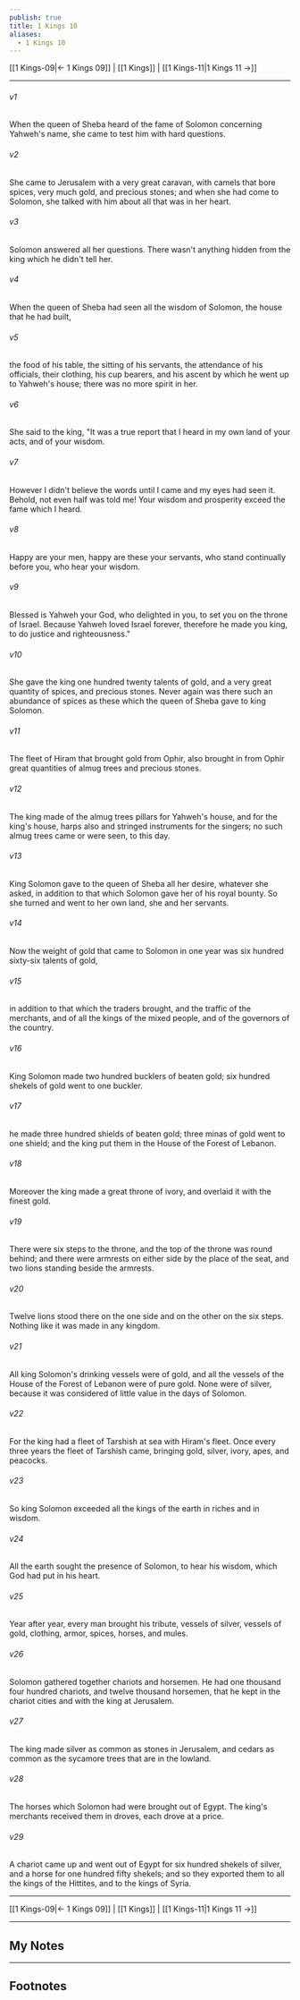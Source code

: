 ```yaml
---
publish: true
title: 1 Kings 10
aliases:
  - 1 Kings 10
---
```


[[1 Kings-09|← 1 Kings 09]] | [[1 Kings]] | [[1 Kings-11|1 Kings 11 →]]
***



###### v1 
When the queen of Sheba heard of the fame of Solomon concerning Yahweh's name, she came to test him with hard questions. 

###### v2 
She came to Jerusalem with a very great caravan, with camels that bore spices, very much gold, and precious stones; and when she had come to Solomon, she talked with him about all that was in her heart. 

###### v3 
Solomon answered all her questions. There wasn't anything hidden from the king which he didn't tell her. 

###### v4 
When the queen of Sheba had seen all the wisdom of Solomon, the house that he had built, 

###### v5 
the food of his table, the sitting of his servants, the attendance of his officials, their clothing, his cup bearers, and his ascent by which he went up to Yahweh's house; there was no more spirit in her. 

###### v6 
She said to the king, "It was a true report that I heard in my own land of your acts, and of your wisdom. 

###### v7 
However I didn't believe the words until I came and my eyes had seen it. Behold, not even half was told me! Your wisdom and prosperity exceed the fame which I heard. 

###### v8 
Happy are your men, happy are these your servants, who stand continually before you, who hear your wisdom. 

###### v9 
Blessed is Yahweh your God, who delighted in you, to set you on the throne of Israel. Because Yahweh loved Israel forever, therefore he made you king, to do justice and righteousness." 

###### v10 
She gave the king one hundred twenty talents of gold, and a very great quantity of spices, and precious stones. Never again was there such an abundance of spices as these which the queen of Sheba gave to king Solomon. 

###### v11 
The fleet of Hiram that brought gold from Ophir, also brought in from Ophir great quantities of almug trees and precious stones. 

###### v12 
The king made of the almug trees pillars for Yahweh's house, and for the king's house, harps also and stringed instruments for the singers; no such almug trees came or were seen, to this day. 

###### v13 
King Solomon gave to the queen of Sheba all her desire, whatever she asked, in addition to that which Solomon gave her of his royal bounty. So she turned and went to her own land, she and her servants. 

###### v14 
Now the weight of gold that came to Solomon in one year was six hundred sixty-six talents of gold, 

###### v15 
in addition to that which the traders brought, and the traffic of the merchants, and of all the kings of the mixed people, and of the governors of the country. 

###### v16 
King Solomon made two hundred bucklers of beaten gold; six hundred shekels of gold went to one buckler. 

###### v17 
he made three hundred shields of beaten gold; three minas of gold went to one shield; and the king put them in the House of the Forest of Lebanon. 

###### v18 
Moreover the king made a great throne of ivory, and overlaid it with the finest gold. 

###### v19 
There were six steps to the throne, and the top of the throne was round behind; and there were armrests on either side by the place of the seat, and two lions standing beside the armrests. 

###### v20 
Twelve lions stood there on the one side and on the other on the six steps. Nothing like it was made in any kingdom. 

###### v21 
All king Solomon's drinking vessels were of gold, and all the vessels of the House of the Forest of Lebanon were of pure gold. None were of silver, because it was considered of little value in the days of Solomon. 

###### v22 
For the king had a fleet of Tarshish at sea with Hiram's fleet. Once every three years the fleet of Tarshish came, bringing gold, silver, ivory, apes, and peacocks. 

###### v23 
So king Solomon exceeded all the kings of the earth in riches and in wisdom. 

###### v24 
All the earth sought the presence of Solomon, to hear his wisdom, which God had put in his heart. 

###### v25 
Year after year, every man brought his tribute, vessels of silver, vessels of gold, clothing, armor, spices, horses, and mules. 

###### v26 
Solomon gathered together chariots and horsemen. He had one thousand four hundred chariots, and twelve thousand horsemen, that he kept in the chariot cities and with the king at Jerusalem. 

###### v27 
The king made silver as common as stones in Jerusalem, and cedars as common as the sycamore trees that are in the lowland. 

###### v28 
The horses which Solomon had were brought out of Egypt. The king's merchants received them in droves, each drove at a price. 

###### v29 
A chariot came up and went out of Egypt for six hundred shekels of silver, and a horse for one hundred fifty shekels; and so they exported them to all the kings of the Hittites, and to the kings of Syria.

***
[[1 Kings-09|← 1 Kings 09]] | [[1 Kings]] | [[1 Kings-11|1 Kings 11 →]]

---
## My Notes

---
## Footnotes
